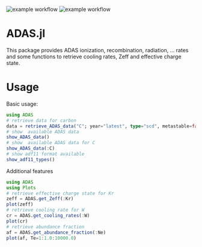 
![example workflow](https://github.com/github/docs/actions/workflows/CI.yml/badge.svg)
![example workflow](https://github.com/github/docs/actions/workflows/TagBot.yml/badge.svg)
# ADAS.jl

This package provides ADAS ionization, recombination, radiation, ... rates and some functions to retrieve cooling rates, Zeff and effective charge state.

# Usage

Basic usage:
```julia
using ADAS
# retrieve data for carbon
data = retrieve_ADAS_data("C"; year="latest", type="scd", metastable=false)
# show  available ADAS data
show_ADAS_data()
# show  available ADAS data for C
show_ADAS_data(:C)
# show adf11 format available
show_adf11_types()
```

Additional features
```julia
using ADAS
using Plots
# retrieve effective charge state for Kr
zeff = ADAS.get_Zeff(:Kr)
plot(zeff)
# retrieve cooling rate for W
cr = ADAS.get_cooling_rates(:W)
plot(cr)
# retrieve abundance fraction
af = ADAS.get_abundance_fraction(:Ne)
plot(af, Te=1:1.0:10000.0)
```



